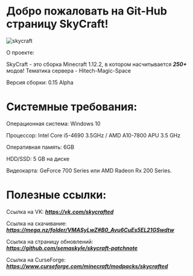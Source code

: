 # Добро пожаловать на Git-Hub страницу SkyCraft!
![skycraft](https://user-images.githubusercontent.com/112784806/213673544-64d86c62-f6aa-4811-87a6-a7c5408591e4.png)

О проекте:

SkyCraft - это сборка Minecraft 1.12.2, в котором насчитывается ***250+*** модов! 
Тематика сервера - Hitech-Magic-Space

Версия сборки: 0.15 Alpha

# Системные требования:

Операционная система: Windows 10

Процессор: Intel Core i5-4690 3.5GHz / AMD A10-7800 APU 3.5 GHz

Оперативная память: 6GB

HDD/SSD: 5 GB на диске

Видеокарта: GeForce 700 Series или AMD Radeon Rx 200 Series.


# Полезные ссылки:

Ссылка на VK: ***https://vk.com/skycrafted***

Ссылка на скачивание: ***https://mega.nz/folder/VMASyLwZ#B0_Avu6CuEs5EL21GSwdtw***

Ссылка на страницу обновлений: ***https://github.com/semaskyle/skycraft-patchnote***

Ссылка на CurseForge: ***https://www.curseforge.com/minecraft/modpacks/skycrafted***
